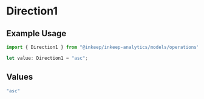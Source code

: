 # Direction1

## Example Usage

```typescript
import { Direction1 } from "@inkeep/inkeep-analytics/models/operations";

let value: Direction1 = "asc";
```

## Values

```typescript
"asc"
```